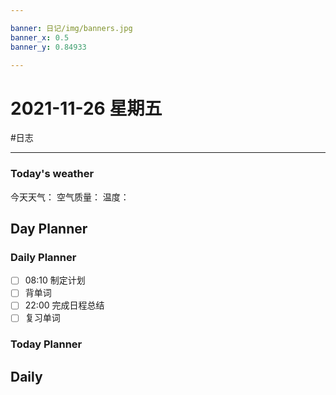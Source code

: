 ```yaml
---

banner: 日记/img/banners.jpg
banner_x: 0.5
banner_y: 0.84933

---
```

# 2021-11-26 星期五
#日志 

---

### Today's weather
今天天气：
空气质量：
温度：
## Day Planner

### Daily Planner
- [ ] 08:10 制定计划
- [ ] 背单词
- [ ] 22:00 完成日程总结
- [ ] 复习单词

### Today Planner

## Daily


